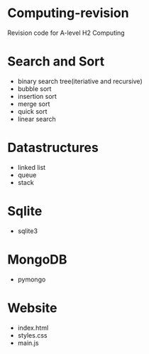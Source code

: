 # Computing-revision
Revision code for A-level H2 Computing

# Search and Sort
- binary search tree(iteriative and recursive)
- bubble sort
- insertion sort
- merge sort
- quick sort
- linear search

# Datastructures
- linked list
- queue
- stack

# Sqlite
- sqlite3

# MongoDB
- pymongo

# Website
- index.html
- styles.css
- main.js

